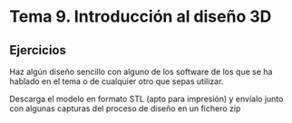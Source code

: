 # Tema  9. Introducción al diseño 3D

## Ejercicios

Haz algún diseño sencillo con alguno de los software de los que se ha hablado en el tema o de cualquier otro que sepas utilizar.

Descarga el modelo en formato STL (apto para impresión) y envíalo junto con algunas capturas del proceso de diseño en un fichero zip